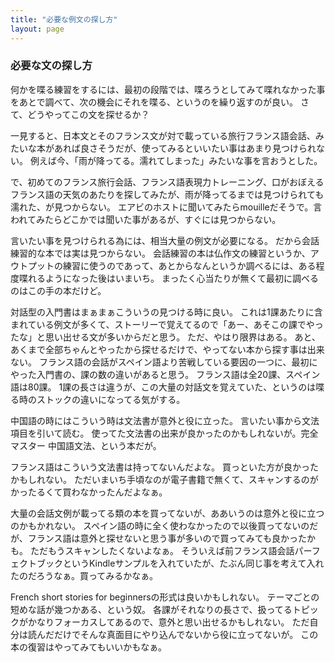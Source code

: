 ```yaml
---
title: "必要な例文の探し方"
layout: page	
---
```


### 必要な文の探し方

何かを喋る練習をするには、最初の段階では、喋ろうとしてみて喋れなかった事をあとで調べて、次の機会にそれを喋る、というのを繰り返すのが良い。
さて、どうやってこの文を探せるか？

一見すると、日本文とそのフランス文が対で載っている旅行フランス語会話、みたいな本があれば良さそうだが、使ってみるといいたい事はあまり見つけられない。
例えば今、「雨が降ってる。濡れてしまった」みたいな事を言おうとした。

で、初めてのフランス旅行会話、フランス語表現力トレーニング、口がおぼえるフランス語の天気のあたりを探してみたが、雨が降ってるまでは見つけられても濡れた、が見つからない。
エアビのホストに聞いてみたらmouilleだそうで。言われてみたらどこかでは聞いた事があるが、すぐには見つからない。

言いたい事を見つけられる為には、相当大量の例文が必要になる。
だから会話練習的な本では実は見つからない。
会話練習の本は仏作文の練習というか、アウトプットの練習に使うのであって、あとからなんというか調べるには、ある程度喋れるようになった後はいまいち。
まったく心当たりが無くて最初に調べるのはこの手の本だけど。

対話型の入門書はまぁまぁこういうの見つける時に良い。
これは1課あたりに含まれている例文が多くて、ストーリーで覚えてるので「あー、あそこの課でやったな」と思い出せる文が多いからだと思う。
ただ、やはり限界はある。
あと、あくまで全部ちゃんとやったから探せるだけで、やってない本から探す事は出来ない。
フランス語の会話がスペイン語より苦戦している要因の一つに、最初にやった入門書の、課の数の違いがあると思う。
フランス語は全20課、スペイン語は80課。
1課の長さは違うが、この大量の対話文を覚えていた、というのは喋る時のストックの違いになってる気がする。

中国語の時にはこういう時は文法書が意外と役に立った。
言いたい事から文法項目を引いて読む。
使ってた文法書の出来が良かったのかもしれないが。完全マスター 中国語文法、という本だが。

フランス語はこういう文法書は持ってないんだよな。
買っといた方が良かったかもしれない。
ただいまいち手頃なのが電子書籍で無くて、スキャンするのがかったるくて買わなかったんだよなぁ。

大量の会話文例が載ってる類の本を買ってないが、ああいうのは意外と役に立つのかもかれない。
スペイン語の時に全く使わなかったので以後買ってないのだが、フランス語は意外と探せないと思う事が多いので買ってみても良かったかも。
ただもうスキャンしたくないよなぁ。
そういえば前フランス語会話パーフェクトブックというKindleサンプルを入れていたが、たぶん同じ事を考えて入れたのだろうなぁ。買ってみるかなぁ。

French short stories for beginnersの形式は良いかもしれない。
テーマごとの短めな話が幾つかある、という奴。
各課がそれなりの長さで、扱ってるトピックがかなりフォーカスしてあるので、意外と思い出せるかもしれない。
ただ自分は読んだだけでそんな真面目にやり込んでないから役に立ってないが。
この本の復習はやってみてもいいかもなぁ。

